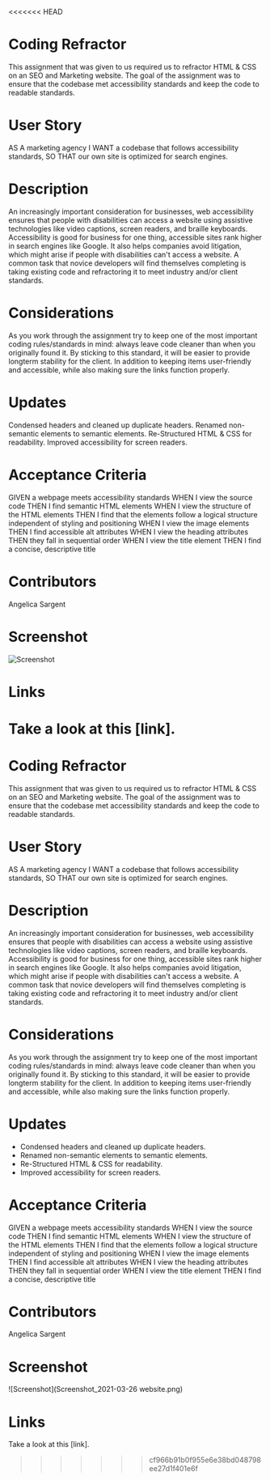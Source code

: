 <<<<<<< HEAD
# Coding Refractor
This assignment that was given to us required us to refractor HTML & CSS on an SEO and Marketing website. The goal of the assignment was to ensure that the codebase met accessibility standards and keep the code to readable standards.

# User Story
AS A marketing agency I WANT a codebase that follows accessibility standards, SO THAT our own site is optimized for search engines.

# Description
An increasingly important consideration for businesses, web accessibility ensures that people with disabilities can access a website using assistive technologies like video captions, screen readers, and braille keyboards. Accessibility is good for business for one thing, accessible sites rank higher in search engines like Google. It also helps companies avoid litigation, which might arise if people with disabilities can't access a website. A common task that novice developers will find themselves completing is taking existing code and refractoring it to meet industry and/or client standards.

# Considerations
As you work through the assignment try to keep one of the most important coding rules/standards in mind: always leave code cleaner than when you originally found it. By sticking to this standard, it will be easier to provide longterm stability for the client. In addition to keeping items user-friendly and accessible, while also making sure the links function properly.

# Updates
Condensed headers and cleaned up duplicate headers.
Renamed non-semantic elements to semantic elements.
Re-Structured HTML & CSS for readability.
Improved accessibility for screen readers.

# Acceptance Criteria
GIVEN a webpage meets accessibility standards WHEN I view the source code THEN I find semantic HTML elements WHEN I view the structure of the HTML elements THEN I find that the elements follow a logical structure independent of styling and positioning WHEN I view the image elements THEN I find accessible alt attributes WHEN I view the heading attributes THEN they fall in sequential order WHEN I view the title element THEN I find a concise, descriptive title

# Contributors
Angelica Sargent

# Screenshot
![Screenshot](./assets/image/Screenshot1.png)

# Links
Take a look at this [link].
=======
**<h1>Coding Refractor</h1>**
This assignment that was given to us required us to refractor HTML & CSS on an SEO and Marketing website. The goal of the assignment was to ensure that the codebase met accessibility standards and keep the code to readable standards.

**<h1>User Story</h1>**
AS A marketing agency I WANT a codebase that follows accessibility standards, SO THAT our own site is optimized for search engines.

**<h1>Description</h1>**
An increasingly important consideration for businesses, web accessibility ensures that people with disabilities can access a website using assistive technologies like video captions, screen readers, and braille keyboards. Accessibility is good for business for one thing, accessible sites rank higher in search engines like Google. It also helps companies avoid litigation, which might arise if people with disabilities can't access a website. A common task that novice developers will find themselves completing is taking existing code and refractoring it to meet industry and/or client standards.

**<h1>Considerations</h1>**
As you work through the assignment try to keep one of the most important coding rules/standards in mind: always leave code cleaner than when you originally found it. By sticking to this standard, it will be easier to provide longterm stability for the client. In addition to keeping items user-friendly and accessible, while also making sure the links function properly.

**<h1>Updates</h1>**
* Condensed headers and cleaned up duplicate headers.
* Renamed non-semantic elements to semantic elements.
* Re-Structured HTML & CSS for readability.
* Improved accessibility for screen readers.

**<h1>Acceptance Criteria</h1>**
GIVEN a webpage meets accessibility standards
WHEN I view the source code
THEN I find semantic HTML elements
WHEN I view the structure of the HTML elements
THEN I find that the elements follow a logical structure independent of styling and positioning
WHEN I view the image elements
THEN I find accessible alt attributes
WHEN I view the heading attributes
THEN they fall in sequential order
WHEN I view the title element
THEN I find a concise, descriptive title

**<h1>Contributors</h1>**
Angelica Sargent

**<h1>Screenshot</h1>**
![Screenshot](Screenshot_2021-03-26 website.png)

**<h1>Links</h1>**
Take a look at this [link].
>>>>>>> cf966b91b0f955e6e38bd048798ee27d1f401e6f
